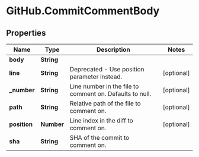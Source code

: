 # GitHub.CommitCommentBody

## Properties

Name | Type | Description | Notes
------------ | ------------- | ------------- | -------------
**body** | **String** |  | 
**line** | **String** | Deprecated - Use position parameter instead. | [optional] 
**_number** | **String** | Line number in the file to comment on. Defaults to null. | [optional] 
**path** | **String** | Relative path of the file to comment on. | [optional] 
**position** | **Number** | Line index in the diff to comment on. | [optional] 
**sha** | **String** | SHA of the commit to comment on. | 


